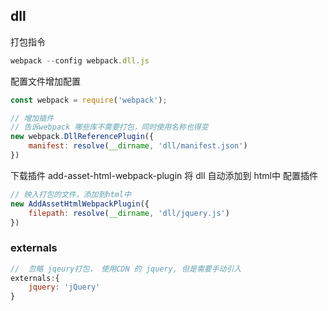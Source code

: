 ## dll

打包指令
```javascript
webpack --config webpack.dll.js
```

配置文件增加配置
```javascript
const webpack = require('webpack');

// 增加插件
// 告诉webpack 哪些库不需要打包，同时使用名称也得变
new webpack.DllReferencePlugin({
    manifest: resolve(__dirname, 'dll/manifest.json')
})
```

下载插件 add-asset-html-webpack-plugin 将 dll 自动添加到 html中
配置插件
```javascript
// 映入打包的文件，添加到html中
new AddAssetHtmlWebpackPlugin({
    filepath: resolve(__dirname, 'dll/jquery.js')
})
```

### externals
```javascript
//  忽略 jqeury打包， 使用CDN 的 jquery, 但是需要手动引入
externals:{
    jquery: 'jQuery'
}
```
